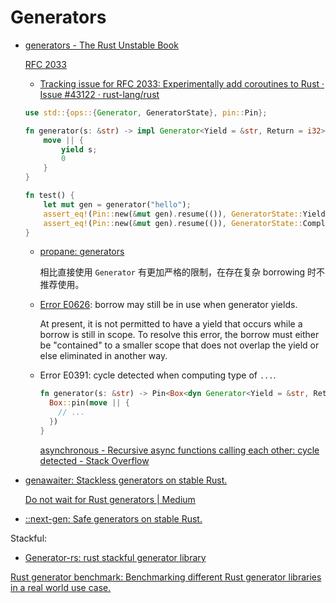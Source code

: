 # Generators
- [generators - The Rust Unstable Book](https://doc.rust-lang.org/beta/unstable-book/language-features/generators.html)

  [RFC 2033](https://github.com/rust-lang/rfcs/blob/master/text/2033-experimental-coroutines.md)
  - [Tracking issue for RFC 2033: Experimentally add coroutines to Rust · Issue #43122 · rust-lang/rust](https://github.com/rust-lang/rust/issues/43122)

  ```rust
  use std::{ops::{Generator, GeneratorState}, pin::Pin};

  fn generator(s: &str) -> impl Generator<Yield = &str, Return = i32> {
      move || {
          yield s;
          0
      }
  }

  fn test() {
      let mut gen = generator("hello");
      assert_eq!(Pin::new(&mut gen).resume(()), GeneratorState::Yielded("hello"));
      assert_eq!(Pin::new(&mut gen).resume(()), GeneratorState::Complete(0));
  }
  ```

  - [propane: generators](https://github.com/withoutboats/propane)

    相比直接使用 `Generator` 有更加严格的限制，在存在复杂 borrowing 时不推荐使用。

  - [Error E0626](https://doc.rust-lang.org/error_codes/E0626.html): borrow may still be in use when generator yields.

    At present, it is not permitted to have a yield that occurs while a borrow is still in scope. To resolve this error, the borrow must either be "contained" to a smaller scope that does not overlap the yield or else eliminated in another way.

  - Error E0391: cycle detected when computing type of `...`.

    ```rust
    fn generator(s: &str) -> Pin<Box<dyn Generator<Yield = &str, Return = i32> + 'a>> {
      Box::pin(move || {
        // ...
      })
    }
    ```
    [asynchronous - Recursive async functions calling each other: cycle detected - Stack Overflow](https://stackoverflow.com/questions/74737595/recursive-async-functions-calling-each-other-cycle-detected)

- [genawaiter: Stackless generators on stable Rust.](https://github.com/whatisaphone/genawaiter)

  [Do not wait for Rust generators | Medium](https://david-delassus.medium.com/do-not-wait-for-rust-generators-9e7753465f59)
- [::next-gen: Safe generators on stable Rust.](https://github.com/danielhenrymantilla/next-gen-rs)

Stackful:
- [Generator-rs: rust stackful generator library](https://github.com/Xudong-Huang/generator-rs)

[Rust generator benchmark: Benchmarking different Rust generator libraries in a real world use case.](https://github.com/Tuupertunut/rust-generator-benchmark)
